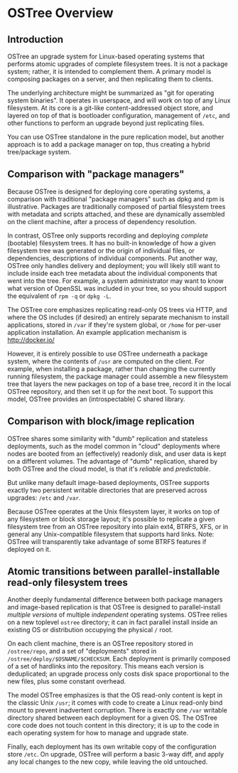# OSTree Overview

## Introduction 

OSTree an upgrade system for Linux-based operating systems that
performs atomic upgrades of complete filesystem trees.  It is
not a package system; rather, it is intended to complement them.
A primary model is composing packages on a server, and then
replicating them to clients.

The underlying architecture might be summarized as "git for
operating system binaries".  It operates in userspace, and will
work on top of any Linux filesystem.  At its core is a git-like
content-addressed object store, and layered on top of that is
bootloader configuration, management of
`/etc`, and other functions to perform an
upgrade beyond just replicating files.
    
You can use OSTree standalone in the pure replication model,
but another approach is to add a package manager on top,
thus creating a hybrid tree/package system.

## Comparison with "package managers"

Because OSTree is designed for deploying core operating
systems, a comparison with traditional "package managers" such
as dpkg and rpm is illustrative.  Packages are traditionally
composed of partial filesystem trees with metadata and scripts
attached, and these are dynamically assembled on the client
machine, after a process of dependency resolution.

In contrast, OSTree only supports recording and deploying
*complete* (bootable) filesystem trees.  It
has no built-in knowledge of how a given filesystem tree was
generated or the origin of individual files, or dependencies,
descriptions of individual components.  Put another way, OSTree
only handles delivery and deployment; you will likely still want
to include inside each tree metadata about the individual
components that went into the tree.  For example, a system
administrator may want to know what version of OpenSSL was
included in your tree, so you should support the equivalent of
`rpm -q` or `dpkg -L`.

The OSTree core emphasizes replicating read-only OS trees via
HTTP, and where the OS includes (if desired) an entirely
separate mechanism to install applications, stored in `/var` if they're system global, or
`/home` for per-user
application installation.  An example application mechanism is
http://docker.io/

However, it is entirely possible to use OSTree underneath a
package system, where the contents of `/usr` are computed on the client.
For example, when installing a package, rather than changing the
currently running filesystem, the package manager could assemble
a new filesystem tree that layers the new packages on top of a
base tree, record it in the local OSTree repository, and then
set it up for the next boot.  To support this model, OSTree
provides an (introspectable) C shared library.

## Comparison with block/image replication

OSTree shares some similarity with "dumb" replication and
stateless deployments, such as the model common in "cloud"
deployments where nodes are booted from an (effectively)
readonly disk, and user data is kept on a different volumes.
The advantage of "dumb" replication, shared by both OSTree and
the cloud model, is that it's *reliable*
and *predictable*.

But unlike many default image-based deployments, OSTree supports
exactly two persistent writable directories that are preserved across
upgrades: `/etc` and `/var`.

Because OSTree operates at the Unix filesystem layer, it works
on top of any filesystem or block storage layout; it's possible
to replicate a given filesystem tree from an OSTree repository
into plain ext4, BTRFS, XFS, or in general any Unix-compatible
filesystem that supports hard links.  Note: OSTree will
transparently take advantage of some BTRFS features if deployed
on it.

## Atomic transitions between parallel-installable read-only filesystem trees

Another deeply fundamental difference between both package
managers and image-based replication is that OSTree is
designed to parallel-install *multiple versions* of multiple
*independent* operating systems.  OSTree
relies on a new toplevel `ostree` directory; it can in fact
parallel install inside an existing OS or distribution
occupying the physical `/` root.

On each client machine, there is an OSTree repository stored
in `/ostree/repo`, and a set of "deployments" stored in `/ostree/deploy/$OSNAME/$CHECKSUM`.
Each deployment is primarily composed of a set of hardlinks
into the repository.  This means each version is deduplicated;
an upgrade process only costs disk space proportional to the
new files, plus some constant overhead.

The model OSTree emphasizes is that the OS read-only content
is kept in the classic Unix `/usr`; it comes with code to
create a Linux read-only bind mount to prevent inadvertent
corruption.  There is exactly one `/var` writable directory shared
between each deployment for a given OS.  The OSTree core code
does not touch content in this directory; it is up to the code
in each operating system for how to manage and upgrade state.

Finally, each deployment has its own writable copy of the
configuration store `/etc`.  On upgrade, OSTree will
perform a basic 3-way diff, and apply any local changes to the
new copy, while leaving the old untouched.
